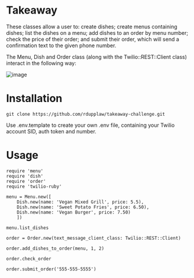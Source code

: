 # Takeaway

These classes allow a user to: create dishes; create menus containing dishes; list the dishes on a menu; add dishes to an order by menu number; check the price of their order; and submit their order, which will send a confirmation text to the given phone number.

The Menu, Dish and Order class (along with the Twilio::REST::Client class) interact in the following way:

![image](https://user-images.githubusercontent.com/36577903/117579720-11108d80-b0ec-11eb-96d0-81dcb783ad3d.png)

# Installation

```
git clone https://github.com/rdupplaw/takeaway-challenge.git
```

Use .env.template to create your own .env file, containing your Twilio account SID, auth token and number.

# Usage

```
require 'menu'
require 'dish'
require 'order'
require 'twilio-ruby'

menu = Menu.new([
	Dish.new(name: 'Vegan Mixed Grill', price: 5.5),
	Dish.new(name: 'Sweet Potato Fries', price: 6.50),
	Dish.new(name: 'Vegan Burger', price: 7.50)
	])

menu.list_dishes

order = Order.new(text_message_client_class: Twilio::REST::Client)

order.add_dishes_to_order(menu, 1, 2)

order.check_order

order.submit_order('555-555-5555')
```
